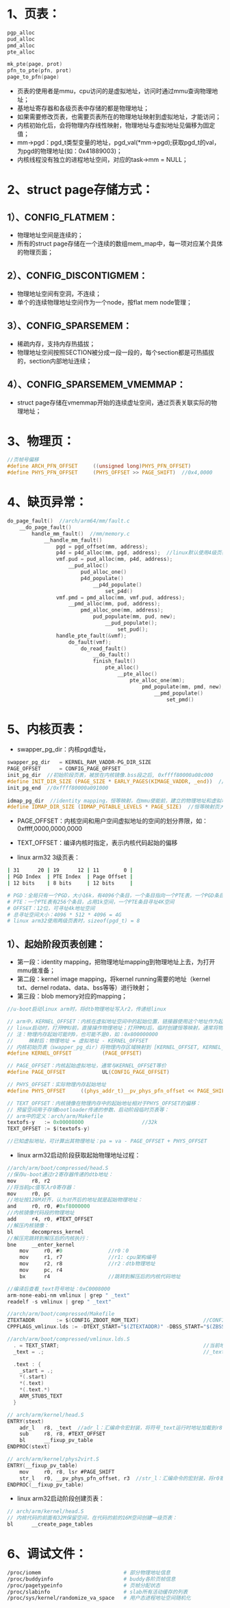 # 1、页表：

```c
pgp_alloc
pud_alloc
pmd_alloc
pte_alloc

mk_pte(page, prot)
pfn_to_pte(pfn, prot)
page_to_pfn(page)
```

- 页表的使用者是mmu，cpu访问的是虚拟地址，访问时通过mmu查询物理地址；
- 基地址寄存器和各级页表中存储的都是物理地址；
- 如果需要修改页表，也需要页表所在的物理地址映射到虚拟地址，才能访问；
- 内核初始化后，会将物理内存线性映射，物理地址与虚拟地址见偏移为固定值；
- mm->pgd：pgd_t类型变量的地址，pgd_val(*mm->pgd);获取pgd_t的val，为pgd的物理地址(如：0x41889003)；
- 内核线程没有独立的进程地址空间，对应的task->mm = NULL；

# 2、struct page存储方式：

## 1）、CONFIG_FLATMEM：

- 物理地址空间是连续的；
- 所有的struct page存储在一个连续的数组mem_map中，每一项对应某个具体的物理页面；

## 2）、CONFIG_DISCONTIGMEM：

- 物理地址空间有空洞，不连续；
- 单个的连续物理地址空间作为一个node，按flat mem node管理；

## 3）、CONFIG_SPARSEMEM：

- 稀疏内存，支持内存热插拔；
- 物理地址空间按照SECTION被分成一段一段的，每个section都是可热插拔的，section内部地址连续；

## 4）、CONFIG_SPARSEMEM_VMEMMAP：

- struct page存储在vmemmap开始的连续虚址空间，通过页表关联实际的物理地址；

# 3、物理页：

```c
//页帧号偏移
#define ARCH_PFN_OFFSET     ((unsigned long)PHYS_PFN_OFFSET)
#define PHYS_PFN_OFFSET     (PHYS_OFFSET >> PAGE_SHIFT)  //0x4,0000
```

# 4、缺页异常：

```c
do_page_fault()  //arch/arm64/mm/fault.c
	__do_page_fault()
		handle_mm_fault()  //mm/memory.c
			__handle_mm_fault()
    			pgd = pgd_offset(mm, address);
				p4d = p4d_alloc(mm, pgd, address);  //linux默认使用4级页表，此时没有p4d
				vmf.pud = pud_alloc(mm, p4d, address);
					__pud_alloc()
                        pud_alloc_one()
                        p4d_populate()
                        	__p4d_populate()
                        		set_p4d()
				vmf.pmd = pmd_alloc(mm, vmf.pud, address);
					__pmd_alloc(mm, pud, address);
                        pmd_alloc_one(mm, address);
                        	pud_populate(mm, pud, new);
								__pud_populate();
									set_pud();
				handle_pte_fault(&vmf);
					do_fault(vmf);
						do_read_fault()
                            __do_fault()
                            finish_fault()
                            	pte_alloc()
                            		__pte_alloc()
                            			pte_alloc_one(mm);
											pmd_populate(mm, pmd, new);
												__pmd_populate()
                                                    set_pmd()
```

# 5、内核页表：

- swapper_pg_dir：内核pgd虚址，

```c
swapper_pg_dir   = KERNEL_RAM_VADDR-PG_DIR_SIZE
PAGE_OFFSET      = CONFIG_PAGE_OFFSET
init_pg_dir  //初始阶段页表，被放在内核镜像.bss段之后, 0xffff80000a08c000
#define INIT_DIR_SIZE (PAGE_SIZE * EARLY_PAGES(KIMAGE_VADDR, _end))  //初始阶段页表大小
init_pg_end  //0xffff80000a091000
    
idmap_pg_dir  //identity mapping，恒等映射，在mmu使能前，建立的物理地址和虚拟地址相等的映射
#define IDMAP_DIR_SIZE (IDMAP_PGTABLE_LEVELS * PAGE_SIZE)  //恒等映射页大小，0x3000=3*4k
```

- PAGE_OFFSET：内核空间和用户空间虚拟地址的空间的划分界限，如：0xffff,0000,0000,0000
- TEXT_OFFSET：编译内核时指定，表示内核代码起始的偏移

- linux arm32 3级页表：

```bash
| 31      20 | 19      12 | 11        0 |
| PGD Index  | PTE Index  | Page Offset |
| 12 bits    | 8 bits     | 12 bits     |

# PGD：全局只有一个PGD，大小16k，有4096个条目，一个条目指向一个PTE表，一个PGD条目寻址1M地址空间
# PTE：一个PTE表有256个条目，占用1k空间，一个PTE条目寻址4K空间
# OFFSET：12位，可寻址4k地址空间
# 总寻址空间大小：4096 * 512 * 4096 = 4G
# linux arm32使用两级页表时，sizeof(pgd_t) = 8
```

## 1）、起始阶段页表创建：

- 第一段：identity mapping，把物理地址mapping到物理地址上去，为打开mmu做准备；
- 第二段：kernel image mapping，将kernel running需要的地址（kernel txt、dernel rodata、data、bss等等）进行映射；
- 第三段：blob memory对应的mapping；

```c
//u-boot启动linux arm时，将dtb物理地址写入r2，传递给linux

// arm中，KERNEL_OFFSET：内核在虚拟地址空间中的起始位置，链接器使用这个地址作为起始地址链接代码，常用值如：0xC0000000 (3GB处)
// linux启动时，打开MMU前，直接操作物理地址；打开MMU后，临时创建恒等映射，通常将物理内存起始地址映射到虚拟地址KERNEL_OFFSET
// 注：物理内存起始可能时0，也可能不是0，如：0x800000000
//     映射后：物理地址 = 虚拟地址 - KERNEL_OFFSET
// 内核初始页表（swapper_pg_dir）将物理内存区域映射到 [KERNEL_OFFSET, KERNEL_OFFSET + RAM_SIZE] 的虚拟地址范围
#define KERNEL_OFFSET          (PAGE_OFFSET)

// PAGE_OFFSET：内核起始虚拟地址，通常与KERNEL_OFFSET等价
#define PAGE_OFFSET            UL(CONFIG_PAGE_OFFSET)

// PHYS_OFFSET：实际物理内存起始地址
#define PHYS_OFFSET     ((phys_addr_t)__pv_phys_pfn_offset << PAGE_SHIFT)

// TEXT_OFFSET：内核镜像在物理内存中的起始地址相对于PHYS_OFFSET的偏移：
// 预留空间用于存储bootloader传递的参数、启动阶段临时页表等：
// arm中的定义：arch/arm/Makefile
textofs-y	:= 0x00008000                   //32k
TEXT_OFFSET := $(textofs-y)

//已知虚拟地址，可计算出其物理地址：pa = va - PAGE_OFFSET + PHYS_OFFSET
```

- linux arm32启动阶段获取起始物理地址过程：

```c
//arch/arm/boot/compressed/head.S
//保存u-boot通过r2寄存器传递的dtb地址：
mov     r8, r2
//将当前pc值写入r0寄存器：
mov     r0, pc
//地址按128M对齐，认为对齐后的地址就是起始物理地址：
and     r0, r0, #0xf8000000
//内核镜像代码段的物理地址
add     r4, r0, #TEXT_OFFSET
//解压内核镜像：
bl      decompress_kernel
//解压完跳转到解压后的内核执行：
bne     __enter_kernel
    mov     r0, #0               //r0：0
    mov     r1, r7               //r1: cpu架构编号
    mov     r2, r8               //r2：dtb物理地址
    mov     pc, r4
    bx      r4                   //跳转到解压后的内核代码地址

//编译后查看_text符号地址：0xC0008000
arm-none-eabi-nm vmlinux | grep " _text"
readelf -s vmlinux | grep " _text"

//arch/arm/boot/compressed/Makefile
ZTEXTADDR       := $(CONFIG_ZBOOT_ROM_TEXT)                     //CONFIG_ZBOOT_ROM_TEXT=0x0
CPPFLAGS_vmlinux.lds := -DTEXT_START="$(ZTEXTADDR)" -DBSS_START="$(ZBSSADDR)"

//arch/arm/boot/compressed/vmlinux.lds.S
  . = TEXT_START;                                               //当前地址 = TEXT_START
  _text = .;                                                    //_text = 当前地址

  .text : {
    _start = .;
    *(.start)
    *(.text)
    *(.text.*)
    ARM_STUBS_TEXT
  }

// arch/arm/kernel/head.S
ENTRY(stext)
    adr_l   r8, _text  //adr_l：汇编命令宏封装，将符号_text运行时地址加载到r8中，此时还没启用mmu，读取到的_text地址是物理地址
    sub     r8, r8, #TEXT_OFFSET
    bl      __fixup_pv_table
ENDPROC(stext)

// arch/arm/kernel/phys2virt.S
ENTRY(__fixup_pv_table)
    mov     r0, r8, lsr #PAGE_SHIFT
    str_l   r0, __pv_phys_pfn_offset, r3  //str_l：汇编命令的宏封装，将r0寄存器的值写入变量__pv_phys_pfn_offset的地址中，r3是临时寄存器
ENDPROC(__fixup_pv_table)
```

- linux arm32启动阶段创建页表：

```c
// arch/arm/kernel/head.S
// 内核代码的前面有32M保留空间，在代码的前的16M空间创建一级页表：
bl      __create_page_tables
```

# 6、调试文件：

```bash
/proc/iomem                           # 部分物理地址信息
/proc/buddyinfo                       # buddy各阶页帧信息
/proc/pagetypeinfo                    # 页帧分配状态
/proc/slabinfo                        # slab所有活动缓存的列表
/proc/sys/kernel/randomize_va_space   # 用户态进程地址空间随机化
```

